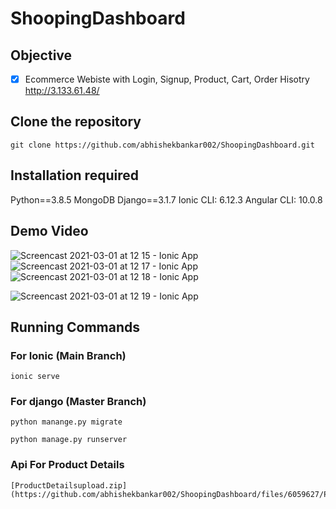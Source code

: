 # ShoopingDashboard

## Objective

- [X] Ecommerce Webiste with Login, Signup, Product, Cart, Order Hisotry http://3.133.61.48/

## Clone the repository

    git clone https://github.com/abhishekbankar002/ShoopingDashboard.git
    
    
## Installation required
  
   Python==3.8.5
   MongoDB
   Django==3.1.7
   Ionic CLI: 6.12.3
   Angular CLI: 10.0.8
 
## Demo Video


![Screencast 2021-03-01 at 12 15 - Ionic App](https://user-images.githubusercontent.com/77184644/109461433-23d16b00-7a88-11eb-9dc7-170b763468b3.gif)
![Screencast 2021-03-01 at 12 17 - Ionic App](https://user-images.githubusercontent.com/77184644/109461727-98a4a500-7a88-11eb-9930-4868b43e98ff.gif)
![Screencast 2021-03-01 at 12 18 - Ionic App](https://user-images.githubusercontent.com/77184644/109461745-9f331c80-7a88-11eb-94f9-6b38da95c652.gif)

![Screencast 2021-03-01 at 12 19 - Ionic App](https://user-images.githubusercontent.com/77184644/109461790-ae19cf00-7a88-11eb-8c47-8be0368bbefb.gif)

    
## Running Commands 

### For Ionic (Main Branch)

    ionic serve

### For django (Master Branch)

    python manange.py migrate

    python manage.py runserver

### Api For Product Details
 

    [ProductDetailsupload.zip](https://github.com/abhishekbankar002/ShoopingDashboard/files/6059627/ProductDetailsupload.zip)

